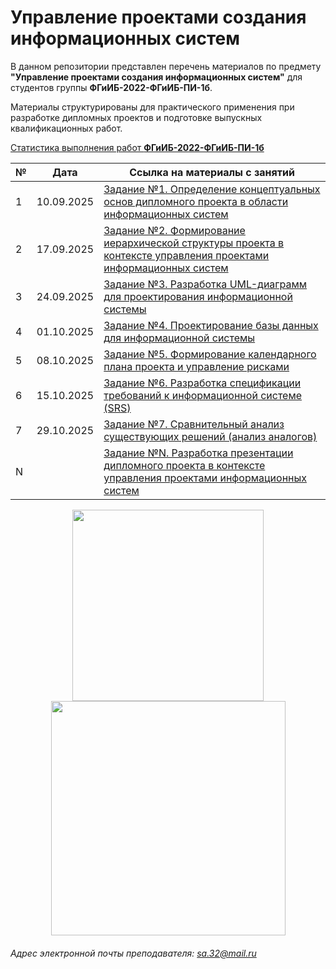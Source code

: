 # Управление проектами создания информационных систем

В данном репозитории представлен перечень материалов по предмету **"Управление проектами создания информационных систем"** для студентов группы **ФГиИБ-2022-ФГиИБ-ПИ-1б**.

Материалы структурированы для практического применения при разработке дипломных проектов и подготовке выпускных квалификационных работ.


[Статистика выполнения работ **ФГиИБ-2022-ФГиИБ-ПИ-1б**](https://docs.google.com/spreadsheets/d/16y4igDGDjGtmPh7Hy1Uf_fAdXH2H2WPu5FQD_IpOh1M/edit?gid=1511254701#gid=1511254701)


| №   | Дата       | Ссылка на материалы с занятий                     | 
|-----|------------|--------------------------------------|
| 1   | 10.09.2025 | [Задание №1. Определение концептуальных основ дипломного проекта в области информационных систем](https://u.to/ePElIg)      | 
| 2   | 17.09.2025 | [Задание №2. Формирование иерархической структуры проекта в контексте управления проектами информационных систем](https://u.to/lvElIg)      | 
| 3   | 24.09.2025 | [Задание №3. Разработка UML-диаграмм для проектирования информационной системы](https://u.to/NvElIg)      |
| 4   | 01.10.2025 | [Задание №4. Проектирование базы данных для информационной системы](https://colab.research.google.com/drive/1Nt4LgEi58ovpmHd0ZPYUMn5mVgYBrsca?usp=sharing)      |
| 5   | 08.10.2025 | [Задание №5. Формирование календарного плана проекта и управление рисками](https://u.to/k6EtIg)      |
| 6   | 15.10.2025 | [Задание №6. Разработка спецификации требований к информационной системе (SRS)](https://u.to/9YhdIg)      |
| 7   | 29.10.2025 | [Задание №7. Сравнительный анализ существующих решений (анализ аналогов)](https://u.to/dsleIg)      |
| N   |  | [Задание №N. Разработка презентации дипломного проекта в контексте управления проектами информационных систем](https://colab.research.google.com/drive/1V7EOOcfM4lgQ536nAdj-jfrqvL2Y0C8G?usp=sharing)      |

 





<div id="header" align="center">
  <img src="https://media0.giphy.com/media/v1.Y2lkPTc5MGI3NjExazBpb2hkMGZlNm54cWlsN3Y4d2Fjc3o5d2VmeWllazBwMXpsbDZkNyZlcD12MV9pbnRlcm5hbF9naWZfYnlfaWQmY3Q9Zw/6DZ8k92zhbw5XGg5EL/giphy.gif" width="306"/>
  <img src="https://media1.giphy.com/media/v1.Y2lkPTc5MGI3NjExeWI1ajJjamJua2ZkYzd2ZW5vM3lwZWoyZHpocnJkejd0cnpsZXFrbSZlcD12MV9pbnRlcm5hbF9naWZfYnlfaWQmY3Q9Zw/kGs93tRMsf2d6GCVRJ/giphy.gif" width="375"/>
</div>

###### Адрес электронной почты преподавателя: sa.32@mail.ru
